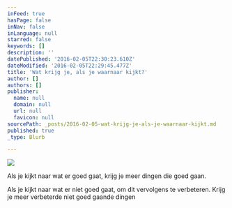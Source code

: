 ```yaml
---
inFeed: true
hasPage: false
inNav: false
inLanguage: null
starred: false
keywords: []
description: ''
datePublished: '2016-02-05T22:30:23.610Z'
dateModified: '2016-02-05T22:29:45.477Z'
title: 'Wat krijg je, als je waarnaar kijkt?'
author: []
authors: []
publisher:
  name: null
  domain: null
  url: null
  favicon: null
sourcePath: _posts/2016-02-05-wat-krijg-je-als-je-waarnaar-kijkt.md
published: true
_type: Blurb

---
```

![](https://the-grid-user-content.s3-us-west-2.amazonaws.com/896635c6-d291-41e4-9c7b-25d576555079.jpg)

Als je kijkt naar wat er goed gaat, krijg je meer dingen die goed gaan.

Als je kijkt naar wat er niet goed gaat, om dit vervolgens te verbeteren. Krijg je meer verbeterde niet goed gaande dingen